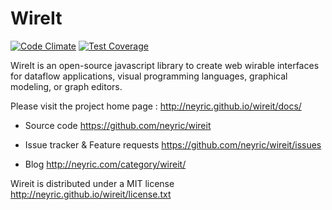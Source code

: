 # WireIt

[![Code Climate](https://codeclimate.com/github/neyric/wireit.png)](https://codeclimate.com/github/neyric/wireit)
[![Test Coverage](https://codeclimate.com/github/neyric/wireit/coverage.png)](https://codeclimate.com/github/neyric/wireit)

WireIt is an open-source javascript library to create web wirable interfaces for dataflow applications, visual programming languages, graphical modeling, or graph editors.

Please visit the project home page : <http://neyric.github.io/wireit/docs/>
    
 * Source code
   <https://github.com/neyric/wireit>

 * Issue tracker & Feature requests
 <https://github.com/neyric/wireit/issues>

 * Blog
   <http://neyric.com/category/wireit/>

Wireit is distributed under a MIT license
<http://neyric.github.io/wireit/license.txt>
